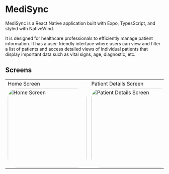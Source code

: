 # MediSync

MediSync is a React Native application built with Expo, TypesScript, and styled with NativeWind. 

It is designed for healthcare professionals to efficiently manage patient information. It has a user-friendly interface where users can view and filter a list of patients and access detailed views of individual patients that display important data such as vital signs, age, diagnostic, etc.

## Screens

<table>
  <tr>
    <td>Home Screen</td>
     <td>Patient Details Screen</td>
  </tr>
  <tr>
    <td> <img style="border-radius: 30px;"  src="https://github.com/y0mauro/MediSync/assets/73178418/6902d89e-d262-400e-96d8-c29cd5d7a3d7" width="250" alt="Home Screen"/></td>
    <td><img  style="border-radius: 30px;" src="https://github.com/y0mauro/MediSync/assets/73178418/0285e46e-3a3f-4334-97b4-897c1e521817" width="250" alt="Patient Details Screen"/></td>
  </tr>
 </table>

